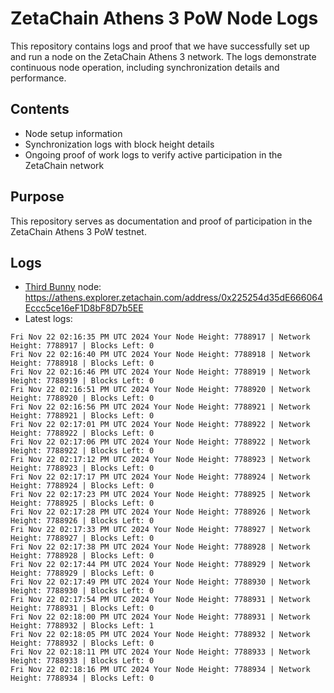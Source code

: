 # ZetaChain Athens 3 PoW Node Logs
This repository contains logs and proof that we have successfully set up and run a node on the ZetaChain Athens 3 network. The logs demonstrate continuous node operation, including synchronization details and performance.

## Contents
- Node setup information
- Synchronization logs with block height details
- Ongoing proof of work logs to verify active participation in the ZetaChain network

## Purpose
This repository serves as documentation and proof of participation in the ZetaChain Athens 3 PoW testnet.

## Logs

- [Third Bunny](https://thirdbunny.xyz/) node: https://athens.explorer.zetachain.com/address/0x225254d35dE666064Eccc5ce16eF1D8bF8D7b5EE
- Latest logs:
```
Fri Nov 22 02:16:35 PM UTC 2024 Your Node Height: 7788917 | Network Height: 7788917 | Blocks Left: 0
Fri Nov 22 02:16:40 PM UTC 2024 Your Node Height: 7788918 | Network Height: 7788918 | Blocks Left: 0
Fri Nov 22 02:16:46 PM UTC 2024 Your Node Height: 7788919 | Network Height: 7788919 | Blocks Left: 0
Fri Nov 22 02:16:51 PM UTC 2024 Your Node Height: 7788920 | Network Height: 7788920 | Blocks Left: 0
Fri Nov 22 02:16:56 PM UTC 2024 Your Node Height: 7788921 | Network Height: 7788921 | Blocks Left: 0
Fri Nov 22 02:17:01 PM UTC 2024 Your Node Height: 7788922 | Network Height: 7788922 | Blocks Left: 0
Fri Nov 22 02:17:06 PM UTC 2024 Your Node Height: 7788922 | Network Height: 7788922 | Blocks Left: 0
Fri Nov 22 02:17:12 PM UTC 2024 Your Node Height: 7788923 | Network Height: 7788923 | Blocks Left: 0
Fri Nov 22 02:17:17 PM UTC 2024 Your Node Height: 7788924 | Network Height: 7788924 | Blocks Left: 0
Fri Nov 22 02:17:23 PM UTC 2024 Your Node Height: 7788925 | Network Height: 7788925 | Blocks Left: 0
Fri Nov 22 02:17:28 PM UTC 2024 Your Node Height: 7788926 | Network Height: 7788926 | Blocks Left: 0
Fri Nov 22 02:17:33 PM UTC 2024 Your Node Height: 7788927 | Network Height: 7788927 | Blocks Left: 0
Fri Nov 22 02:17:38 PM UTC 2024 Your Node Height: 7788928 | Network Height: 7788928 | Blocks Left: 0
Fri Nov 22 02:17:44 PM UTC 2024 Your Node Height: 7788929 | Network Height: 7788929 | Blocks Left: 0
Fri Nov 22 02:17:49 PM UTC 2024 Your Node Height: 7788930 | Network Height: 7788930 | Blocks Left: 0
Fri Nov 22 02:17:54 PM UTC 2024 Your Node Height: 7788931 | Network Height: 7788931 | Blocks Left: 0
Fri Nov 22 02:18:00 PM UTC 2024 Your Node Height: 7788931 | Network Height: 7788932 | Blocks Left: 1
Fri Nov 22 02:18:05 PM UTC 2024 Your Node Height: 7788932 | Network Height: 7788932 | Blocks Left: 0
Fri Nov 22 02:18:11 PM UTC 2024 Your Node Height: 7788933 | Network Height: 7788933 | Blocks Left: 0
Fri Nov 22 02:18:16 PM UTC 2024 Your Node Height: 7788934 | Network Height: 7788934 | Blocks Left: 0
```
